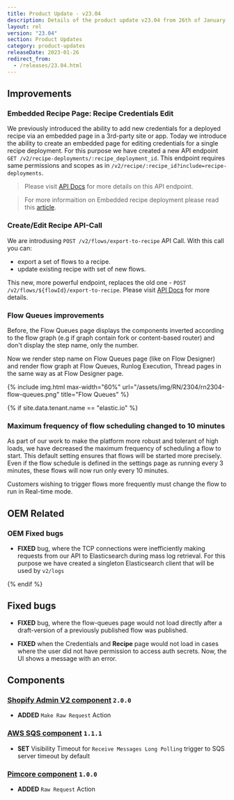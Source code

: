 ```yaml
---
title: Product Update - v23.04
description: Details of the product update v23.04 from 26th of January 2023.
layout: rel
version: "23.04"
section: Product Updates
category: product-updates
releaseDate: 2023-01-26
redirect_from:
  - /releases/23.04.html
---
```


## Improvements

### Embedded Recipe Page: Recipe Credentials Edit

We previously introduced the ability to add new credentials for a deployed recipe via an embedded page in a 3rd-party site or app. Today we introduce the ability to create an embedded page for editing credentials for a single recipe deployment. For this purpose we have created a new API endpoint `GET /v2/recipe-deployments/:recipe_deployment_id`. This endpoint requires same permissions and scopes as in `/v2/recipe/:recipe_id?include=recipe-deployments`.

> Please visit [API Docs]({{site.data.tenant.apiDocsUri}}/v2#/recipe%20deployments) for more details on this API endpoint.

> For more informaition on Embedded recipe deployment please read this [article](/guides/embedded-recipe-deployment).

### Create/Edit Recipe API-Call

We are introdusing `POST /v2/flows/export-to-recipe` API Call. With this call you can:

* export a set of flows to a recipe.
* update existing recipe with set of new flows.

This new, more powerful endpoint, replaces the old one - `POST /v2/flows/${flowId}/export-to-recipe`. Please visit [API Docs]({{site.data.tenant.apiDocsUri}}/v2#/recipes/post_flows_export_to_recipe) for more details.

### Flow Queues improvements

Before, the Flow Queues page displays the components inverted according to the flow graph (e.g if graph contain fork or content-based router) and don't display the step name, only the number.

Now we render step name on Flow Queues page (like on Flow Designer) and render flow graph at Flow Queues, Runlog Execution, Thread pages in the same way as at Flow Designer page.

{% include img.html max-width="60%" url="/assets/img/RN/2304/rn2304-flow-queues.png" title="Flow Queues" %}

{% if site.data.tenant.name == "elastic.io" %}

### Maximum frequency of flow scheduling changed to 10 minutes

As part of our work to make the platform more robust and tolerant of high loads, we have decreased the maximum frequency of scheduling a flow to start. This default setting ensures that flows will be started more precisely. Even if the flow schedule is defined in the settings page as running every 3 minutes, these flows will now run only every 10 minutes.

Customers wishing to trigger flows more frequently must change the flow to run in Real-time mode.

## OEM Related

### OEM Fixed bugs

*   **FIXED** bug, where the TCP connections were inefficiently making requests from our API to Elasticsearch during mass log retrieval. For this purpose we have created a singleton Elasticsearch client that will be used by `v2/logs`

{% endif %}

## Fixed bugs

*   **FIXED** bug, where the flow-queues page would not load directly after a draft-version of a previously published flow was published.

*   **FIXED** when the Credentials and **Recipe** page would not load in cases where the user did not have permission to access auth secrets. Now, the UI shows a message with an error.

## Components

### [Shopify Admin V2 component](/components/shopify-admin-v2/) `2.0.0`

*   **ADDED** `Make Raw Request` Action

### [AWS SQS component](/components/aws-sqs/) `1.1.1`

*   **SET** Visibility Timeout for `Receive Messages Long Polling` trigger to SQS server timeout by default

### [Pimcore component](/components/pimcore/) `1.0.0`

*   **ADDED** `Raw Request` Action
